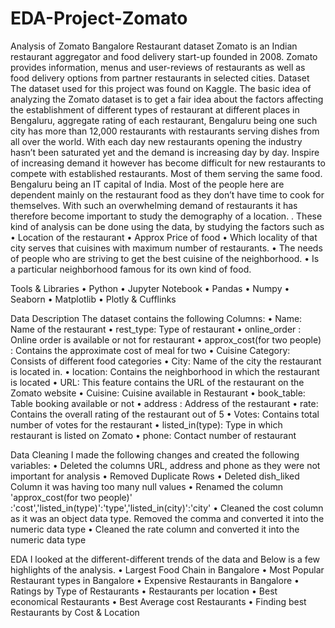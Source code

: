 # EDA-Project-Zomato
Analysis of Zomato Bangalore Restaurant dataset
Zomato is an Indian restaurant aggregator and food delivery start-up founded in 2008. Zomato provides information, menus and user-reviews of restaurants as well as food delivery options from partner restaurants in selected cities.
Dataset
The dataset used for this project was found on Kaggle. The basic idea of analyzing the Zomato dataset is to get a fair idea about the factors affecting the establishment of different types of restaurant at different places in Bengaluru, aggregate rating of each restaurant, Bengaluru being one such city has more than 12,000 restaurants with restaurants serving dishes from all over the world. With each day new restaurants opening the industry hasn’t been saturated yet and the demand is increasing day by day. Inspire of increasing demand it however has become difficult for new restaurants to compete with established restaurants. Most of them serving the same food. Bengaluru being an IT capital of India. Most of the people here are dependent mainly on the restaurant food as they don’t have time to cook for themselves. With such an overwhelming demand of restaurants it has therefore become important to study the demography of a location.
. These kind of analysis can be done using the data, by studying the factors such as
• Location of the restaurant
• Approx Price of food
• Which locality of that city serves that cuisines with maximum number of restaurants.
• The needs of people who are striving to get the best cuisine of the neighborhood.
• Is a particular neighborhood famous for its own kind of food.

Tools & Libraries
• Python • Jupyter Notebook • Pandas • Numpy • Seaborn • Matplotlib • Plotly & Cufflinks

Data Description
The dataset contains the following Columns:
• Name: Name of the restaurant
• rest_type: Type of restaurant
• online_order : Online order is available or not for restaurant
• approx_cost(for two people) : Contains the approximate cost of meal for two
• Cuisine Category: Consists of different food categories
• City: Name of the city the restaurant is located in.
• location: Contains the neighborhood in which the restaurant is located
• URL: This feature contains the URL of the restaurant on the Zomato website
• Cuisine: Cuisine available in Restaurant
• book_table: Table booking available or not
• address : Address of the restaurant
• rate: Contains the overall rating of the restaurant out of 5
• Votes: Contains total number of votes for the restaurant
• listed_in(type): Type in which restaurant is listed on Zomato
• phone: Contact number of restaurant

Data Cleaning
I made the following changes and created the following variables:
• Deleted the columns URL, address and phone as they were not important for analysis
• Removed Duplicate Rows
• Deleted dish_liked Column it was having too many null values
• Renamed the column 'approx_cost(for two people)' :'cost','listed_in(type)':'type','listed_in(city)':'city'
• Cleaned the cost column as it was an object data type. Removed the comma and converted it into the numeric data type
• Cleaned the rate column and converted it into the numeric data type

EDA
I looked at the different-different trends of the data and Below is a few highlights of the analysis.
• Largest Food Chain in Bangalore
• Most Popular Restaurant types in Bangalore
• Expensive Restaurants in Bangalore
• Ratings by Type of Restaurants
• Restaurants per location
• Best economical Restaurants
• Best Average cost Restaurants
• Finding best Restaurants by Cost & Location
